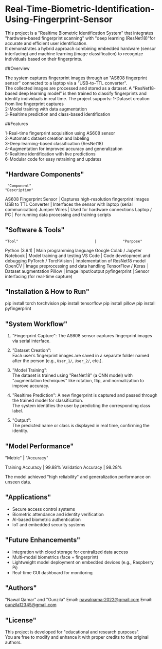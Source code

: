 # Real-Time-Biometric-Identification-Using-Fingerprint-Sensor
This project is a "Realtime Biometric Identification System" that integrates "hardware-based fingerprint scanning" with "deep learning (ResNet18)"for accurate and efficient user identification.  
It demonstrates a hybrid approach combining embedded hardware (sensor interfacing) and machine learning (image classification) to recognize individuals based on their fingerprints.

 ##Overview

The system captures fingerprint images through an "AS608 fingerprint sensor" connected to a laptop via a "USB-to-TTL converter".  
The collected images are processed and stored as a dataset. A "ResNet18-based deep learning model" is then trained to classify fingerprints and identify individuals in real time.
The project supports:
1-Dataset creation from live fingerprint captures  
2-Model training with data augmentation  
3-Realtime prediction and class-based identification  

##Features

1-Real-time fingerprint acquisition using AS608 sensor  
2-Automatic dataset creation and labeling  
3-Deep learning–based classification (ResNet18)  
4-Augmentation for improved accuracy and generalization  
5-Realtime identification with live predictions  
6-Modular code for easy retraining and updates  

##  "Hardware Components"

     "Component"                                                  "Description" 
AS608 Fingerprint Sensor                     |       Captures high-resolution fingerprint images 
USB to TTL Converter                         |       Interfaces the sensor with laptop (serial communication) 
Jumper Wires                                 |       Used for hardware connections 
Laptop / PC                                  |       For running data processing and training scripts 

## "Software & Tools"

    "Tool"                                   |            "Purpose"
Python (3.9.1)                               |     Main programming language 
Google Colab / Jupyter Notebook              |     Model training and testing 
VS Code                                      |     Code development and debugging 
PyTorch / TorchVision                        |     Implementation of ResNet18 model 
OpenCV                                       |     Image preprocessing and data handling 
TensorFlow / Keras                           | Dataset augmentation 
Pillow                                       | Image input/output 
pyfingerprint                                | Sensor interfacing (for real-time capture) 

## "Installation & How to Run"
pip install torch torchvision
pip install tensorflow
pip install pillow
pip install pyfingerprint

##  "System Workflow"

1. "Fingerprint Capture": 
   The AS608 sensor captures fingerprint images via serial interface.

2. "Dataset Creation":  
   Each user’s fingerprint images are saved in a separate folder named after the person (e.g., `User_1/`, `User_2/`, etc.).

3. "Model Training":  
   The dataset is trained using "ResNet18" (a CNN model) with "augmentation techniques" like rotation, flip, and normalization to improve accuracy.

4. "Realtime Prediction": 
   A new fingerprint is captured and passed through the trained model for classification.  
   The system identifies the user by predicting the corresponding class label.

5. "Output":  
   The predicted name or class is displayed in real time, confirming the identity.

##  "Model Performance"

 "Metric"                           |     "Accuracy" 

Training Accuracy                   |      99.88% 
Validation Accuracy                 |      98.28% 

 The model achieved "high reliability" and generalization performance on unseen data.

##  "Applications"

- Secure access control systems  
- Biometric attendance and identity verification  
- AI-based biometric authentication  
- IoT and embedded security systems  

## "Future Enhancements"

- Integration with cloud storage for centralized data access  
- Multi-modal biometrics (face + fingerprint)  
- Lightweight model deployment on embedded devices (e.g., Raspberry Pi)  
- Real-time GUI dashboard for monitoring  

## "Authors"

"Nawal Qamar"  and  "Ounzila" 
Email:  nawalqamar2022@gmail.com
Email:  ounzila12345@gmail.com

##  "License"

This project is developed for "educational and research purposes".  
You are free to modify and enhance it with proper credits to the original authors.
